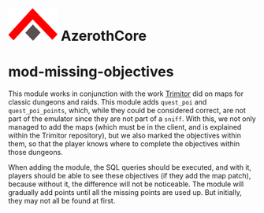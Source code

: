 # ![logo](https://raw.githubusercontent.com/azerothcore/azerothcore.github.io/master/images/logo-github.png) AzerothCore

# mod-missing-objectives

This module works in conjunction with the work [Trimitor](https://github.com/Trimitor/WDM-patch) did on maps for classic dungeons and raids. This module adds `quest_poi` and `quest_poi_points`, which, while they could be considered correct, are not part of the emulator since they are not part of a `sniff`. With this, we not only managed to add the maps (which must be in the client, and is explained within the Trimitor repository), but we also marked the objectives within them, so that the player knows where to complete the objectives within those dungeons.

When adding the module, the SQL queries should be executed, and with it, players should be able to see these objectives (if they add the map patch), because without it, the difference will not be noticeable. The module will gradually add points until all the missing points are used up. But initially, they may not all be found at first.
